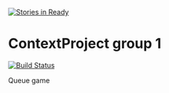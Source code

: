[![Stories in Ready](https://badge.waffle.io/Denpeer/ContextProject.png?label=ready&title=Ready)](https://waffle.io/Denpeer/ContextProject)
# ContextProject group 1
[![Build Status](https://travis-ci.org/Denpeer/ContextProject.svg?branch=master)](https://travis-ci.org/Denpeer/ContextProject)

Queue game
